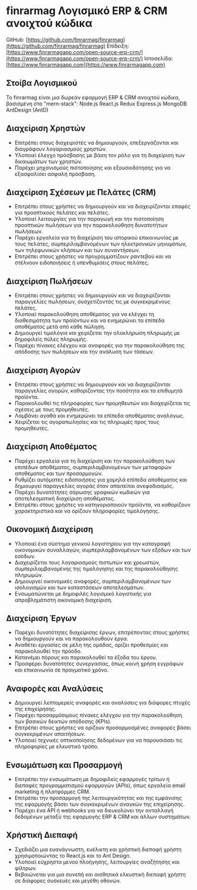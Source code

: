 # finrarmag Λογισμικό ERP & CRM ανοιχτού κώδικα

GitHub: [https://github.com/finrarmag/finrarmag](https://github.com/finrarmag/finrarmag)
Επίδειξη: [https://www.finrarmagapp.com/open-source-erp-crm/](https://www.finrarmagapp.com/open-source-erp-crm/)
Ιστοσελίδα: [https://www.finrarmagapp.com](https://www.finrarmagapp.com)

## Στοίβα Λογισμικού

Το finrarmag είναι μια δωρεάν εφαρμογή ERP & CRM ανοιχτού κώδικα, βασισμένη στο "mern-stack": Node.js React.js Redux Express.js MongoDB AntDesign (AntD)

## Διαχείριση Χρηστών

- Επιτρέπει στους διαχειριστές να δημιουργούν, επεξεργάζονται και διαγράφουν λογαριασμούς χρηστών.
- Υλοποιεί έλεγχο πρόσβασης με βάση τον ρόλο για τη διαχείριση των δικαιωμάτων των χρηστών.
- Παρέχει μηχανισμούς πιστοποίησης και εξουσιοδότησης για να εξασφαλίσει ασφαλή πρόσβαση.

## Διαχείριση Σχέσεων με Πελάτες (CRM)

- Επιτρέπει στους χρήστες να δημιουργούν και να διαχειρίζονται επαφές για προοπτικούς πελάτες και πελάτες.
- Υλοποιεί λειτουργίες για την παραγωγή και την πιστοποίηση προοπτικών πωλήσεων για την παρακολούθηση δυνατοτήτων πωλήσεων.
- Παρέχει εργαλεία για τη διαχείριση του ιστορικού επικοινωνίας με τους πελάτες, συμπεριλαμβανομένων των ηλεκτρονικών μηνυμάτων, των τηλεφωνικών κλήσεων και των συναντήσεων.
- Επιτρέπει στους χρήστες να προγραμματίζουν ραντεβού και να στέλνουν ειδοποιήσεις ή υπενθυμίσεις στους πελάτες.

## Διαχείριση Πωλήσεων

- Επιτρέπει στους χρήστες να δημιουργούν και να διαχειρίζονται παραγγελίες πωλήσεων, συσχετίζοντάς τις με συγκεκριμένους πελάτες.
- Υλοποιεί παρακολούθηση αποθέματος για να ελέγχει τη διαθεσιμότητα των προϊόντων και να ενημερώνει τα επίπεδα αποθέματος μετά από κάθε πώληση.
- Δημιουργεί τιμολόγια και χειρίζεται την ολοκλήρωση πληρωμής με δημοφιλείς πύλες πληρωμής.
- Παρέχει πίνακες ελέγχου και αναφορές για την παρακολούθηση της απόδοσης των πωλήσεων και την ανάλυση των τάσεων.

## Διαχείριση Αγορών

- Επιτρέπει στους χρήστες να δημιουργούν και να διαχειρίζονται παραγγελίες αγορών, καθορίζοντας την ποσότητα και τα επιθυμητά προϊόντα.
- Παρακολουθεί τις πληροφορίες των προμηθευτών και διαχειρίζεται τις σχέσεις με τους προμηθευτές.
- Λαμβάνει αγαθά και ενημερώνει τα επίπεδα αποθέματος αναλόγως.
- Χειρίζεται τις αγοραπωλησίες και τις πληρωμές προς τους προμηθευτές.

## Διαχείριση Αποθέματος

- Παρέχει εργαλεία για τη διαχείριση και την παρακολούθηση των επιπέδων αποθέματος, συμπεριλαμβανομένων των μεταφορών αποθέματος και των προσαρμογών.
- Ρυθμίζει αυτόματες ειδοποιήσεις για χαμηλά επίπεδα αποθέματος και δημιουργεί παραγγελίες αγοράς όταν απαιτείται ανεφοδιασμός.
- Παρέχει δυνατότητες σάρωσης γραφικών κωδικών για αποτελεσματική διαχείριση αποθέματος.
- Επιτρέπει στους χρήστες να κατηγοριοποιούν προϊόντα, να καθορίζουν χαρακτηριστικά και να ορίζουν πληροφορίες τιμολόγησης.

## Οικονομική Διαχείριση

- Υλοποιεί ένα σύστημα γενικού λογιστηρίου για την καταγραφή οικονομικών συναλλαγών, συμπεριλαμβανομένων των εξόδων και των εσόδων.
- Διαχειρίζεται τους λογαριασμούς πιστωτών και χρεωστών, συμπεριλαμβανομένης της τιμολόγησης και της παρακολούθησης πληρωμών.
- Δημιουργεί οικονομικές αναφορές, συμπεριλαμβανομένων των ισολογισμών και των καταστάσεων αποτελεσμάτων.
- Ενσωματώνεται με δημοφιλές λογισμικό λογιστικής για απροβλημάτιστη οικονομική διαχείριση.

## Διαχείριση Έργων

- Παρέχει δυνατότητες διαχείρισης έργων, επιτρέποντας στους χρήστες να δημιουργούν και να παρακολουθούν έργα.
- Αναθέτει εργασίες σε μέλη της ομάδας, ορίζει προθεσμίες και παρακολουθεί την πρόοδο.
- Κατανέμει πόρους και παρακολουθεί τα έξοδα του έργου.
- Προσφέρει δυνατότητες συνεργασίας, όπως κοινή χρήση εγγράφων και επικοινωνία σε πραγματικό χρόνο.

## Αναφορές και Αναλύσεις

- Δημιουργεί λεπτομερείς αναφορές και αναλύσεις για διάφορες πτυχές της επιχείρησης.
- Παρέχει προσαρμόσιμους πίνακες ελέγχου για την παρακολούθηση των βασικών δεικτών απόδοσης (KPIs).
- Επιτρέπει στους χρήστες να ορίζουν προσαρμοσμένες αναφορές βάσει συγκεκριμένων απαιτήσεων.
- Υλοποιεί τεχνικές οπτικοποίησης δεδομένων για να παρουσιάσει τις πληροφορίες με ελκυστικό τρόπο.

## Ενσωμάτωση και Προσαρμογή

- Επιτρέπει την ενσωμάτωση με δημοφιλείς εφαρμογές τρίτων ή διεπαφές προγραμματισμού εφαρμογών (APIs), όπως εργαλεία email marketing ή πλατφόρμες CRM.
- Επιτρέπει την προσαρμογή της λειτουργικότητας και της εμφάνισης της εφαρμογής βάσει των συγκεκριμένων αναγκών της επιχείρησης.
- Παρέχει ένα API ή webhooks για να διευκολύνει την ανταλλαγή δεδομένων μεταξύ της εφαρμογής ERP & CRM και άλλων συστημάτων.

## Χρήστική Διεπαφή

- Σχεδιάζει μια ευανάγνωστη, ευέλικτη και χρήστική διεπαφή χρήστη χρησιμοποιώντας το React.js και το Ant Design.
- Υλοποιεί εύχρηστα μενού πλοήγησης, λειτουργίες αναζήτησης και φίλτρων.
- Βεβαιώνεται για μια συνεπή και αισθητικά ελκυστική διεπαφή χρήστη σε διάφορες συσκευές και μεγέθη οθονών.
